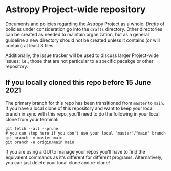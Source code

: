 # Astropy Project-wide repository

Documents and policies regarding the Astropy Project as a whole.  *Drafts* of policies under consideration go into the `drafts` directory.  Other directories can be created as needed to maintain organization, but as a general guideline a new directory should not be created unless it contains (or will contain) at least 3 files.

Additionally, the issue tracker will be used to discuss larger Project-wide issues; i.e., those that are not particular to a specific pacakge or other repository.

## If you locally cloned this repo before 15 June 2021

The primary branch for this repo has been transitioned from ``master`` to ``main``.  If you have a local clone of this repository and want to keep your local branch in sync with this repo, you'll need to do the following in your local clone from your terminal:
```
git fetch --all --prune
# you can stop here if you don't use your local "master"/"main" branch
git branch -m master main
git branch -u origin/main main
```
If you are using a GUI to manage your repos you'll have to find the equivalent commands as it's different for different programs. Alternatively, you can just delete your local clone and re-clone!
